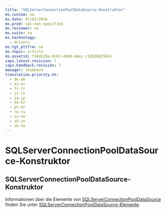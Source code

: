 ```yaml
---
title: "SQLServerConnectionPoolDataSource-Konstruktor"
ms.custom: na
ms.date: 07/01/2016
ms.prod: sql-non-specified
ms.reviewer: na
ms.suite: na
ms.technology: 
  - drivers
ms.tgt_pltfrm: na
ms.topic: article
ms.assetid: f10d228a-9c63-4b68-abec-c10b26b258a1
caps.latest.revision: 7
caps.handback.revision: 7
manager: jhubbard
translation.priority.ht: 
  - de-de
  - es-es
  - fr-fr
  - it-it
  - ja-jp
  - ko-kr
  - pt-br
  - ru-ru
  - sv-se
  - zh-cn
  - zh-tw
---
```

# SQLServerConnectionPoolDataSource-Konstruktor
    
## SQLServerConnectionPoolDataSource\-Konstruktor  
 Informationen über die Elemente von [SQLServerConnectionPoolDataSource](../content/SQLServerConnectionPoolDataSource-Class.md) finden Sie unter [SQLServerConnectionPoolDataSource-Elemente](../content/SQLServerConnectionPoolDataSource-Members.md).  
  
  
